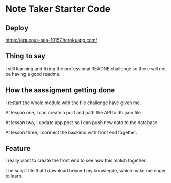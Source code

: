 # Note Taker Starter Code

## Deploy

https://aqueous-sea-19157.herokuapp.com/

## Thing to say

I still learning and fixing the professional READNE challenge so there will not be having a good readme.

## How the aassigment getting done

I restart the whole module with the file challenge have given me.

At lesson one, I can create a port and path the API to db.json file

At lesson two, I update app.post so I can push new data to the database

At lesson three, I connect the backend with front end together.

## Feature

I really want to create the front end to see how this match together.

The script file that I download beyond my knowlegde, which make me eager to learn.


